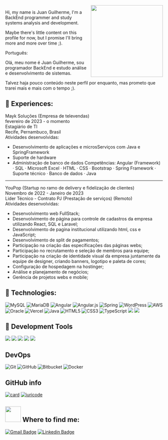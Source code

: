 
  <img align='right' src="https://media.giphy.com/media/M9gbBd9nbDrOTu1Mqx/giphy.gif" width="230">
  
<p align="left">  Hi, my name is Juan Guilherme, I'm a BackEnd programmer and study systems analysis and development.</p>
<p align="left">Maybe there's little content on this profile for now, but I promise I'll bring more and more over time ;).</p>
Português: 
<p align="left"> Olá, meu nome é Juan Guilherme, sou programador BackEnd e estudo análise e desenvolvimento de sistemas.</p>
<p align="left">Talvez haja pouco conteúdo neste perfil por enquanto, mas prometo que trarei mais e mais com o tempo ;).</p>

## 💼 Experiences:

Mayk Soluções (Empresa de televendas) <br>
fevereiro de 2023 - o momento <br>
Estagiário de TI <br>
Recife, Pernambuco, Brasil <br>
Atividades desenvolvidas:
- Desenvolvimento de aplicações e microsServiços com Java e SpringFramework
- Suporte de hardware 
- Administração de banco de dados
Competências: Angular (Framework) · SQL · Microsoft Excel · HTML · CSS · Bootstrap 
· Spring Framework · Suporte técnico · Banco de dados · Java
---------------------------------------------------------------------------------------------------------------------------------------------------
YouPop (Startup no ramo de delivery e fidelização de clientes) <br>
Novembro de 2022 - Janeiro de 2023  <br>
Lider Técnico - Contrato PJ (Prestação de serviços) (Remoto) <br>
Atividades desenvolvidas:
- Desenvolvimento web FullStack;
- Desenvolvimento de página para controle de cadastros da empresa utilizando React, SQL e Laravel;
- Desenvolvimento de pagina institucional utilizando html, css e JavaScript;
- Desenvolvimento de split de pagamentos;
- Participação na criação das especificações das páginas webs; 
- Participação no recrutamento e seleção de membros para equipe;
- Participação na criação de identidade visual da empresa juntamente da equipe de designer, criando banners, logotipo e paleta de cores;
- Configuração de hospedagem na hostinger;
- Análise e planejamento de negócios;
- Gerência de projetos webs e mobile;

 ## 🦄 Technologies:
 

![MySQL](https://img.shields.io/badge/mysql-%2300f.svg?style=for-the-badge&logo=mysql&logoColor=white)
![MariaDB](https://img.shields.io/badge/MariaDB-003545?style=for-the-badge&logo=mariadb&logoColor=white)
![Angular](https://img.shields.io/badge/angular-%23DD0031.svg?style=for-the-badge&logo=angular&logoColor=white)
![Angular.js](https://img.shields.io/badge/angular.js-%23E23237.svg?style=for-the-badge&logo=angularjs&logoColor=white)
![Spring](https://img.shields.io/badge/spring-%236DB33F.svg?style=for-the-badge&logo=spring&logoColor=white)
![WordPress](https://img.shields.io/badge/WordPress-%23117AC9.svg?style=for-the-badge&logo=WordPress&logoColor=white)
![AWS](https://img.shields.io/badge/AWS-%23FF9900.svg?style=for-the-badge&logo=amazon-aws&logoColor=white)
![Oracle](https://img.shields.io/badge/Oracle-F80000?style=for-the-badge&logo=oracle&logoColor=white)
![Vercel](https://img.shields.io/badge/vercel-%23000000.svg?style=for-the-badge&logo=vercel&logoColor=white)
![Java](https://img.shields.io/badge/java-%23ED8B00.svg?style=for-the-badge&logo=java&logoColor=white)
![HTML5](https://img.shields.io/badge/html5-%23E34F26.svg?style=for-the-badge&logo=html5&logoColor=white)
![CSS3](https://img.shields.io/badge/css3-%231572B6.svg?style=for-the-badge&logo=css3&logoColor=white)
![TypeScript](https://img.shields.io/badge/typescript-%23007ACC.svg?style=for-the-badge&logo=typescript&logoColor=white)
<img src = "https://img.shields.io/badge/JavaScript-323330?style=for-the-badge&logo=javascript&logoColor=F7DF1E" />
<img src = "https://img.shields.io/badge/Spring_Boot-F2F4F9?style=for-the-badge&logo=spring-boot" />


 


## 💼 **Development Tools**
<p align="left">
  <img src= "https://img.shields.io/badge/VSCode-0078D4?style=for-the-badge&logo=visual%20studio%20code&logoColor=white" />
  
  <img src= "http://img.shields.io/badge/-PHPStorm-181717?style=for-the-badge&logo=phpstorm&logoColor=white" />
  
  <img src= "https://img.shields.io/badge/IntelliJ_IDEA-000000.svg?style=for-the-badge&logo=intellij-idea&logoColor=white" />
  
  <img src= "https://img.shields.io/badge/Eclipse-2C2255?style=for-the-badge&logo=eclipse&logoColor=white" />
 
  <img src= "https://img.shields.io/badge/WebStorm-000000?style=for-the-badge&logo=WebStorm&logoColor=white" />
</p>




## **DevOps**

  ![Git](https://img.shields.io/badge/-Git-333333?style=flat&logo=git)
  ![GitHub](https://img.shields.io/badge/-GitHub-333333?style=flat&logo=github)
  ![Bitbucket](https://img.shields.io/badge/-Bitbucket-333333?style=flat&logo=bitbucket)
  ![Docker](https://img.shields.io/badge/-Docker-333333?style=flat&logo=docker)
  
  
  ## **GitHub info**
  
[![card](https://github-readme-stats.vercel.app/api?username=juannaee&theme=tokyonight&show_icons=true)](https://github.com/anuraghazra/github-readme-stats)
[![iuricode](https://github-readme-stats.vercel.app/api/top-langs/?username=juannaee&hide=html&layout=compact&theme=tokyonight)](https://github.com/anuraghazra/github-readme-stats)


## <img src="https://media.giphy.com/media/VgCDAzcKvsR6OM0uWg/giphy.gif" width="50">  **Where to find me:**  

<p align="left">
  
  [![Gmail Badge](https://img.shields.io/badge/-juangsilvalemos@gmail.com-c14438?style=flat-square&logo=Gmail&logoColor=white&link=mailto:juangsilvalemos@gmail.com)](mailto:juangsilvalemos@gmail.com)
  [![Linkedin Badge](https://img.shields.io/badge/-JuanGuilherme-blue?style=flat-square&logo=Linkedin&logoColor=white&link=https://www.linkedin.com/in/juan-guilherme-silva-lemos-40b516244/)](https://www.linkedin.com/in/juan-guilherme-silva-lemos-40b516244/)
  
</p>  




